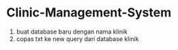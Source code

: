 # Clinic-Management-System

1. buat database baru dengan nama klinik
2. copas txt ke new query dari database klinik
